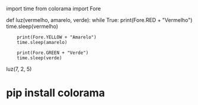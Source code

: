 import time
from colorama import Fore

def luz(vermelho, amarelo, verde):
    while True:
        print(Fore.RED + "Vermelho")
        time.sleep(vermelho)

        print(Fore.YELLOW + "Amarelo")
        time.sleep(amarelo)

        print(Fore.GREEN + "Verde")
        time.sleep(verde)

luz(7, 2, 5)

# pip install colorama
